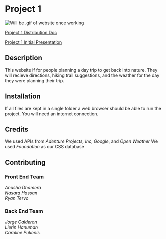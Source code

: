 # Project 1

![Will be .gif of website once working](https://github.com/caropukenis/project-1/blob/master/assets/honeydew.png?raw=true)

[Project 1 Distribution Doc](https://docs.google.com/document/d/1CCYAeF27QUyxrQqBTAXs6bHndoxuQcyzrcFDQe-ONII/edit)

[Project 1 Initial Presentation](https://docs.google.com/presentation/d/1is0evU1E2aNyx8VhjWFkZaB0Qc9CzWLkPTYOrda1X-I/edit#slide=id.p)

## Description
This website if for people planning a day trip to get back into nature. They will recieve directions, hiking trail suggestions, and the weather for the day they were planning their trip. 

## Installation
If all files are kept in a single folder a web browser should be able to run the project.
You will need an internet connection.

## Credits
We used APIs from *Adenture Projects, Inc*, *Google*, and *Open Weather* 
We used *Foundation* as our CSS database

## Contributing
### Front End Team
*Anusha Dhamera*<br>
*Nasara Hassan*<br>
*Ryan Tervo*<br>
### Back End Team
*Jorge Calderon*<br>
*Lierin Hanuman*<br>
*Caroline Pukenis*<br>
